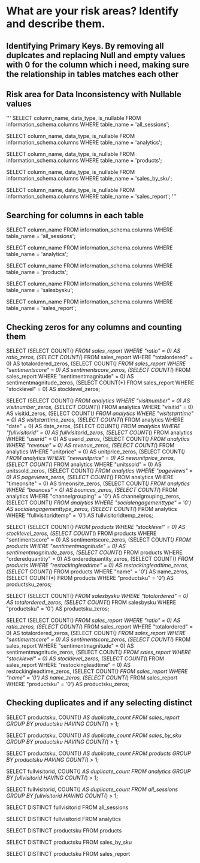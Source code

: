 # What are your risk areas? Identify and describe them.

## Identifying Primary Keys. By removing all duplcates and replacing Null and empty values with 0 for the column which i need, making sure the relationship in tables matches each other

## Risk area for Data Inconsistency with Nullable values

'''
SELECT column_name, data_type, is_nullable
FROM information_schema.columns
WHERE table_name = 'all_sessions';

SELECT column_name, data_type, is_nullable
FROM information_schema.columns
WHERE table_name = 'analytics';

SELECT column_name, data_type, is_nullable
FROM information_schema.columns
WHERE table_name = 'products';

SELECT column_name, data_type, is_nullable
FROM information_schema.columns
WHERE table_name = 'sales_by_sku';

SELECT column_name, data_type, is_nullable
FROM information_schema.columns
WHERE table_name = 'sales_report';
'''

## Searching for columns in each table

SELECT column_name
FROM information_schema.columns
WHERE table_name = 'all_sessions';

SELECT column_name
FROM information_schema.columns
WHERE table_name = 'analytics';

SELECT column_name
FROM information_schema.columns
WHERE table_name = 'products';


SELECT column_name
FROM information_schema.columns
WHERE table_name = 'salesbysku';

SELECT column_name
FROM information_schema.columns
WHERE table_name = 'sales_report';

## Checking zeros for any columns and counting them

SELECT 
    (SELECT COUNT(*) FROM sales_report WHERE "ratio" = 0) AS ratio_zeros,
    (SELECT COUNT(*) FROM sales_report WHERE "totalordered" = 0) AS totalordered_zeros,
    (SELECT COUNT(*) FROM sales_report WHERE "sentimentscore" = 0) AS sentimentscore_zeros,
    (SELECT COUNT(*) FROM sales_report WHERE "sentimentmagnitude" = 0) AS sentimentmagnitude_zeros,
    (SELECT COUNT(*) FROM sales_report WHERE "stocklevel" = 0) AS stocklevel_zeros;



SELECT 
    (SELECT COUNT(*) FROM analytics WHERE "visitnumber" = 0) AS visitnumber_zeros,
    (SELECT COUNT(*) FROM analytics WHERE "visitid" = 0) AS visitid_zeros,
    (SELECT COUNT(*) FROM analytics WHERE "visitstarttime" = 0) AS visitstarttime_zeros,
    (SELECT COUNT(*) FROM analytics WHERE "date" = 0) AS date_zeros,
    (SELECT COUNT(*) FROM analytics WHERE "fullvisitorid" = 0) AS fullvisitorid_zeros,
    (SELECT COUNT(*) FROM analytics WHERE "userid" = 0) AS userid_zeros,
    (SELECT COUNT(*) FROM analytics WHERE "revenue" = 0) AS revenue_zeros,
    (SELECT COUNT(*) FROM analytics WHERE "unitprice" = 0) AS unitprice_zeros,
    (SELECT COUNT(*) FROM analytics WHERE "newunitprice" = 0) AS newunitprice_zeros,
    (SELECT COUNT(*) FROM analytics WHERE "unitssold" = 0) AS unitssold_zeros,
    (SELECT COUNT(*) FROM analytics WHERE "pageviews" = 0) AS pageviews_zeros,
    (SELECT COUNT(*) FROM analytics WHERE "timeonsite" = 0) AS timeonsite_zeros,
    (SELECT COUNT(*) FROM analytics WHERE "bounces" = 0) AS bounces_zeros,
    (SELECT COUNT(*) FROM analytics WHERE "channelgrouping" = '0') AS channelgrouping_zeros,
    (SELECT COUNT(*) FROM analytics WHERE "socialengagementtype" = '0') AS socialengagementtype_zeros,
    (SELECT COUNT(*) FROM analytics WHERE "fullvisitoridtemp" = '0') AS fullvisitoridtemp_zeros;


SELECT 
    (SELECT COUNT(*) FROM products WHERE "stocklevel" = 0) AS stocklevel_zeros,
    (SELECT COUNT(*) FROM products WHERE "sentimentscore" = 0) AS sentimentscore_zeros,
    (SELECT COUNT(*) FROM products WHERE "sentimentmagnitude" = 0) AS sentimentmagnitude_zeros,
    (SELECT COUNT(*) FROM products WHERE "orderedquantity" = 0) AS orderedquantity_zeros,
    (SELECT COUNT(*) FROM products WHERE "restockingleadtime" = 0) AS restockingleadtime_zeros,
    (SELECT COUNT(*) FROM products WHERE "name" = '0') AS name_zeros,
    (SELECT COUNT(*) FROM products WHERE "productsku" = '0') AS productsku_zeros;


SELECT 
    (SELECT COUNT(*) FROM salesbysku WHERE "totalordered" = 0) AS totalordered_zeros,
    (SELECT COUNT(*) FROM salesbysku WHERE "productsku" = '0') AS productsku_zeros;

SELECT 
    (SELECT COUNT(*) FROM sales_report WHERE "ratio" = 0) AS ratio_zeros,
    (SELECT COUNT(*) FROM sales_report WHERE "totalordered" = 0) AS totalordered_zeros,
    (SELECT COUNT(*) FROM sales_report WHERE "sentimentscore" = 0) AS sentimentscore_zeros,
    (SELECT COUNT(*) FROM sales_report WHERE "sentimentmagnitude" = 0) AS sentimentmagnitude_zeros,
    (SELECT COUNT(*) FROM sales_report WHERE "stocklevel" = 0) AS stocklevel_zeros,
    (SELECT COUNT(*) FROM sales_report WHERE "restockingleadtime" = 0) AS restockingleadtime_zeros,
    (SELECT COUNT(*) FROM sales_report WHERE "name" = '0') AS name_zeros,
    (SELECT COUNT(*) FROM sales_report WHERE "productsku" = '0') AS productsku_zeros;


## Checking duplicates and if any selecting distinct


SELECT productsku, COUNT(*) AS duplicate_count
FROM sales_report
GROUP BY productsku
HAVING COUNT(*) > 1;

SELECT productsku, COUNT(*) AS duplicate_count
FROM sales_by_sku
GROUP BY productsku
HAVING COUNT(*) > 1;

SELECT productsku, COUNT(*) AS duplicate_count
FROM products
GROUP BY productsku
HAVING COUNT(*) > 1;

SELECT fullvisitorid, COUNT(*) AS duplicate_count
FROM analytics
GROUP BY fullvisitorid
HAVING COUNT(*) > 1;

SELECT fullvisitorid, COUNT(*) AS duplicate_count
FROM all_sessions
GROUP BY fullvisitorid
HAVING COUNT(*) > 1;


SELECT DISTINCT fullvisitorid FROM all_sessions

SELECT DISTINCT fullvisitorid FROM analytics

SELECT DISTINCT productsku FROM products

SELECT DISTINCT productsku FROM sales_by_sku

SELECT DISTINCT productsku FROM sales_report